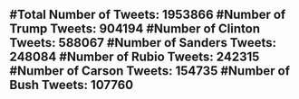 #Total Number of Tweets: 1953866 
#Number of Trump Tweets: 904194
#Number of Clinton Tweets: 588067
#Number of Sanders Tweets: 248084
#Number of Rubio Tweets: 242315
#Number of Carson Tweets: 154735
#Number of Bush Tweets: 107760
---
